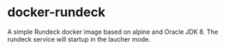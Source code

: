 # docker-rundeck
A simple Rundeck docker image based on alpine and Oracle JDK 8. The rundeck service will startup in the laucher mode.
